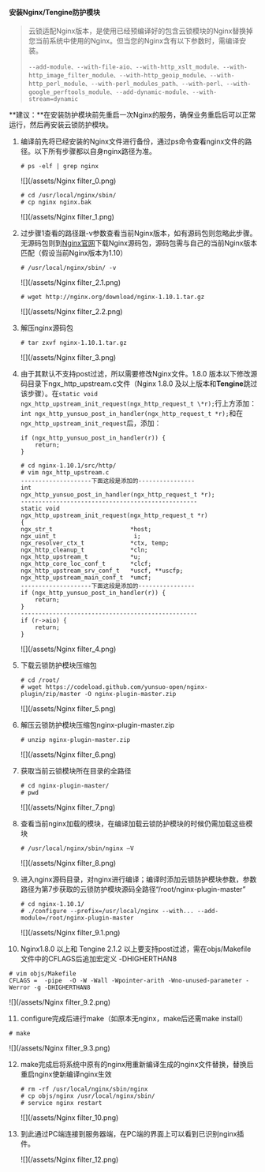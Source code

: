 #### 安装Nginx/Tengine防护模块

> 云锁适配Nginx版本，是使用已经预编译好的包含云锁模块的Nginx替换掉您当前系统中使用的Nginx。但当您的Nginx含有以下参数时，需编译安装。
>
> `--add-module、--with-file-aio、--with-http_xslt_module、--with-http_image_filter_module、--with-http_geoip_module、--with-http_perl_module、--with-perl_modules_path、--with-perl、--with-google_perftools_module、--add-dynamic-module、--with-stream=dynamic`

**建议：**在安装防护模块前先重启一次Nginx的服务，确保业务重启后可以正常运行，然后再安装云锁防护模块。

1. 编译前先将已经安装的Nginx文件进行备份，通过ps命令查看nginx文件的路径。以下所有步骤都以自身nginx路径为准。

   ```
   # ps -elf | grep nginx
   ```

   ![](/assets/Nginx filter_0.png)

   ```
   # cd /usr/local/nginx/sbin/
   # cp nginx nginx.bak
   ```

   ![](/assets/Nginx filter_1.png)

2. 过步骤1查看的路径跟-v参数查看当前Nginx版本，如有源码包则忽略此步骤。无源码包则到[Nginx官网](http://nginx.org/en/download.html)下载Nginx源码包，源码包需与自己的当前Nginx版本匹配（假设当前Nginx版本为1.10）

   ```
   # /usr/local/nginx/sbin/ -v
   ```

   ![](/assets/Nginx filter_2.1.png)

   ```
   # wget http://nginx.org/download/nginx-1.10.1.tar.gz
   ```

   ![](/assets/Nginx filter_2.2.png)

3. 解压nginx源码包

   ```
   # tar zxvf nginx-1.10.1.tar.gz
   ```

   ![](/assets/Nginx filter_3.png)

4. 由于其默认不支持post过滤，所以需要修改Nginx文件。1.8.0 版本以下修改源码目录下ngx\_http\_upstream.c文件（Nginx 1.8.0 及以上版本和**Tengine**跳过该步骤）。在`static void ngx_http_upstream_init_request(ngx_http_request_t \*r);`行上方添加：`int ngx_http_yunsuo_post_in_handler(ngx_http_request_t *r);`和在`ngx_http_upstream_init_request`后，添加：

   ```
   if (ngx_http_yunsuo_post_in_handler(r)) {
       return;
   }

   # cd nginx-1.10.1/src/http/
   # vim ngx_http_upstream.c
   --------------------下面这段是添加的----------------
   int
   ngx_http_yunsuo_post_in_handler(ngx_http_request_t *r);
   --------------------------------------------------
   static void
   ngx_http_upstream_init_request(ngx_http_request_t *r)
   {
   ngx_str_t                      *host;
   ngx_uint_t                      i;
   ngx_resolver_ctx_t             *ctx, temp;
   ngx_http_cleanup_t             *cln;
   ngx_http_upstream_t            *u;
   ngx_http_core_loc_conf_t       *clcf;
   ngx_http_upstream_srv_conf_t   *uscf, **uscfp;
   ngx_http_upstream_main_conf_t  *umcf;
   --------------------下面这段是添加的----------------
   if (ngx_http_yunsuo_post_in_handler(r)) {
       return;
   }
   --------------------------------------------------
   if (r->aio) {
       return;
   }
   ```

   ![](/assets/Nginx filter_4.png)

5. 下载云锁防护模块压缩包

   ```
   # cd /root/
   # wget https://codeload.github.com/yunsuo-open/nginx-plugin/zip/master -O nginx-plugin-master.zip
   ```

   ![](/assets/Nginx filter_5.png)

6. 解压云锁防护模块压缩包nginx-plugin-master.zip

   ```
   # unzip nginx-plugin-master.zip
   ```

   ![](/assets/Nginx filter_6.png)

7. 获取当前云锁模块所在目录的全路径

   ```
   # cd nginx-plugin-master/
   # pwd
   ```

   ![](/assets/Nginx filter_7.png)

8. 查看当前nginx加载的模块，在编译加载云锁防护模块的时候仍需加载这些模块

   ```
   # /usr/local/nginx/sbin/nginx –V
   ```

   ![](/assets/Nginx filter_8.png)

9. 进入nginx源码目录，对nginx进行编译；编译时添加云锁防护模块参数，参数路径为第7步获取的云锁防护模块源码全路径“/root/nginx-plugin-master”

   ```
   # cd nginx-1.10.1/
   # ./configure --prefix=/usr/local/nginx --with... --add-module=/root/nginx-plugin-master
   ```

   ![](/assets/Nginx filter_9.1.png)

10. Nginx1.8.0 以上和 Tengine 2.1.2 以上要支持post过滤，需在objs/Makefile文件中的CFLAGS后追加宏定义 -DHIGHERTHAN8

   ```
   # vim objs/Makefile
   CFLAGS =  -pipe  -O -W -Wall -Wpointer-arith -Wno-unused-parameter -Werror -g -DHIGHERTHAN8
   ```

   ![](/assets/Nginx filter_9.2.png)

11. configure完成后进行make（如原本无nginx，make后还需make install）

   ```
   # make
   ```

   ![](/assets/Nginx filter_9.3.png)

12. make完成后将系统中原有的nginx用重新编译生成的nginx文件替换，替换后重启nginx使新编译nginx生效

    ```
    # rm -rf /usr/local/nginx/sbin/nginx
    # cp objs/nginx /usr/local/nginx/sbin/
    # service nginx restart
    ```

    ![](/assets/Nginx filter_10.png)

13. 到此通过PC端连接到服务器端，在PC端的界面上可以看到已识别nginx插件。

    ![](/assets/Nginx filter_12.png)



